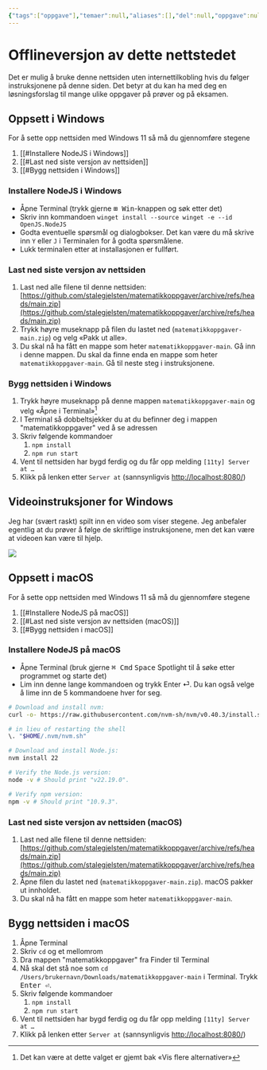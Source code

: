 ```yaml
---
{"tags":["oppgave"],"temaer":null,"aliases":[],"del":null,"oppgave":null,"fag":null,"eksamen":null,"dg-publish":true,"title":"Offlineversjon av dette nettstedet","date":"2025-09-15","modified":"2025-09-22","permalink":"/offlineversjon-av-dette-nettstedet/","dgPassFrontmatter":true}
---
```



# Offlineversjon av dette nettstedet

Det er mulig å bruke denne nettsiden uten internettilkobling hvis du følger instruksjonene på denne siden. Det betyr at du kan ha med deg en løsningsforslag til mange ulike oppgaver på prøver og på eksamen.

## Oppsett i Windows
For å sette opp nettsiden med Windows 11 så må du gjennomføre stegene
1. [[#Installere NodeJS i Windows]]
2. [[#Last ned siste versjon av nettsiden]]
3. [[#Bygg nettsiden i Windows]]

### Installere NodeJS i Windows
- Åpne Terminal (trykk gjerne <kbd>⊞ Win</kbd>-knappen og søk etter det)
- Skriv inn kommandoen `winget install --source winget -e --id OpenJS.NodeJS`
- Godta eventuelle spørsmål og dialogbokser. Det kan være du må skrive inn `Y` eller `J` i Terminalen for å godta spørsmålene.
- Lukk terminalen etter at installasjonen er fullført.

### Last ned siste versjon av nettsiden
1. Last ned alle filene til denne nettsiden: [https://github.com/stalegjelsten/matematikkoppgaver/archive/refs/heads/main.zip](https://github.com/stalegjelsten/matematikkoppgaver/archive/refs/heads/main.zip)
2. Trykk høyre museknapp på filen du lastet ned (`matematikkoppgaver-main.zip`) og velg «Pakk ut alle».
3. Du skal nå ha fått en mappe som heter `matematikkoppgaver-main`. Gå inn i denne mappen. Du skal da finne enda en mappe som heter `matematikkoppgaver-main`. Gå til neste steg i instruksjonene.

### Bygg nettsiden i Windows
1. Trykk høyre museknapp på denne mappen `matematikkoppgaver-main` og velg «Åpne i Terminal»[^1]
2. I Terminal så dobbeltsjekker du at du befinner deg i mappen "matematikkoppgaver" ved å se adressen
3. Skriv følgende kommandoer 
	1. `npm install`
	2. `npm run start`
4. Vent til nettsiden har bygd ferdig og du får opp melding `[11ty] Server at …`
5. Klikk på lenken etter `Server at` (sannsynligvis [http://localhost:8080/](http://localhost:8080/))

## Videoinstruksjoner for Windows
Jeg har (svært raskt) spilt inn en video som viser stegene. Jeg anbefaler egentlig at du prøver å følge de skriftlige instruksjonene, men det kan være at videoen kan være til hjelp.

![](https://youtu.be/awvkLAy0EZY)

## Oppsett i macOS
For å sette opp nettsiden med Windows 11 så må du gjennomføre stegene
1. [[#Installere NodeJS på macOS]]
2. [[#Last ned siste versjon av nettsiden (macOS)]]
3. [[#Bygg nettsiden i macOS]]

### Installere NodeJS på macOS
- Åpne Terminal (bruk gjerne <kbd>⌘ Cmd</kbd> <kbd>Space</kbd> Spotlight til å søke etter programmet og starte det)
- Lim inn denne lange kommandoen og trykk Enter ⏎. Du kan også velge å lime inn de 5 kommandoene hver for seg.
```bash
# Download and install nvm:
curl -o- https://raw.githubusercontent.com/nvm-sh/nvm/v0.40.3/install.sh | bash

# in lieu of restarting the shell
\. "$HOME/.nvm/nvm.sh"

# Download and install Node.js:
nvm install 22

# Verify the Node.js version:
node -v # Should print "v22.19.0".

# Verify npm version:
npm -v # Should print "10.9.3".
```

### Last ned siste versjon av nettsiden (macOS)
1. Last ned alle filene til denne nettsiden: [https://github.com/stalegjelsten/matematikkoppgaver/archive/refs/heads/main.zip](https://github.com/stalegjelsten/matematikkoppgaver/archive/refs/heads/main.zip)
2. Åpne filen du lastet ned (`matematikkoppgaver-main.zip`). macOS pakker ut innholdet.
3. Du skal nå ha fått en mappe som heter `matematikkoppgaver-main`. 

## Bygg nettsiden i macOS
1. Åpne Terminal
2. Skriv `cd` og et mellomrom
3. Dra mappen "matematikkoppgaver" fra Finder til Terminal
4. Nå skal det stå noe som `cd /Users/brukernavn/Downloads/matematikkoppgaver-main` i Terminal. Trykk <kbd>Enter ⏎</kbd>.
5. Skriv følgende kommandoer 
	1. `npm install`
	2. `npm run start`
6. Vent til nettsiden har bygd ferdig og du får opp melding `[11ty] Server at …`
7. Klikk på lenken etter `Server at` (sannsynligvis [http://localhost:8080/](http://localhost:8080/))


[^1]: Det kan være at dette valget er gjemt bak «Vis flere alternativer»
